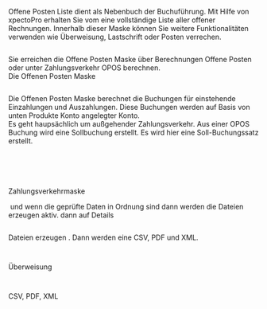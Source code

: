 <!DOCTYPE html>
<html>
<head>
<meta charset="utf-8">
<meta name="viewport" content="width=device-width, initial-scale=1.0">
<title>500_Offene_Posten.md</title>
<link rel="stylesheet" href="https://stackedit.io/res-min/themes/base.css" />
<script type="text/javascript" src="https://cdn.mathjax.org/mathjax/latest/MathJax.js?config=TeX-AMS_HTML"></script>
</head>
<body><div class="container"><p>Offene Posten Liste dient als Nebenbuch der Buchuführung. Mit Hilfe von xpectoPro erhalten Sie vom  eine vollständige Liste aller offener Rechnungen. Innerhalb dieser Maske können Sie weitere Funktionalitäten verwenden wie Überweisung, Lastschrift oder Posten verrechen.</p>

<p><img src="http://xpecto.github.io/docs/img/img_1440766846084.png" alt="" title=""></p>

<p>Sie erreichen die Offene Posten Maske über Berechnungen Offene Posten oder unter Zahlungsverkehr OPOS berechnen. <br>
Die Offenen Posten Maske</p>

<p><img src="http://xpecto.github.io/docs/img/img_1440772574042.png" alt="" title=""></p>

<p>Die Offenen Posten Maske berechnet die Buchungen für einstehende Einzahlungen und Auszahlungen. Diese Buchungen werden auf Basis von unten Produkte Konto angelegter Konto. <br>
Es geht haupsächlich um außgehender Zahlungsverkehr. Aus einer OPOS Buchung wird eine Sollbuchung erstellt. Es wird hier eine Soll-Buchungssatz erstellt. </p>

<p><img src="http://xpecto.github.io/docs/img/img_1440769189875.png" alt="" title=""></p>

<p><img src="http://xpecto.github.io/docs/img/img_1440769218414.png" alt="" title=""></p>

<p><img src="http://xpecto.github.io/docs/img/img_1440769342773.png" alt="" title=""></p>

<p><img src="http://xpecto.github.io/docs/img/img_1440769392486.png" alt="" title=""></p>

<p><img src="http://xpecto.github.io/docs/img/img_1440769418756.png" alt="" title=""></p>

<p>Zahlungsverkehrmaske  <br>
<img src="http://xpecto.github.io/docs/img/img_1440772506395.png" alt="" title=""> <br>
<img src="http://xpecto.github.io/docs/img/img_1440772638410.png" alt="" title=""></p>

<p><img src="http://xpecto.github.io/docs/img/img_1440771677497.png" alt="" title=""> und wenn die geprüfte Daten in Ordnung sind dann werden die Dateien erzeugen aktiv. dann auf Details <img src="http://xpecto.github.io/docs/img/img_1440771513947.png" alt="" title=""></p>

<p><img src="http://xpecto.github.io/docs/img/img_1440772783601.png" alt="" title=""></p>

<p>Dateien erzeugen <img src="http://xpecto.github.io/docs/img/img_1440771590046.png" alt="" title="">.   Dann werden eine CSV, PDF und XML.</p>

<p><img src="http://xpecto.github.io/docs/img/img_1440769254212.png" alt="" title=""></p>

<p><img src="http://xpecto.github.io/docs/img/img_1440772902738.png" alt="" title=""></p>

<p>Überweisung</p>

<p><img src="http://xpecto.github.io/docs/img/img_1440773727879.png" alt="" title=""></p>

<p><img src="http://xpecto.github.io/docs/img/img_1440773653998.png" alt="" title=""></p>

<p>CSV, PDF, XML</p>

<p><img src="http://xpecto.github.io/docs/img/img_1440773806090.png" alt="" title=""></p></div></body>
</html>